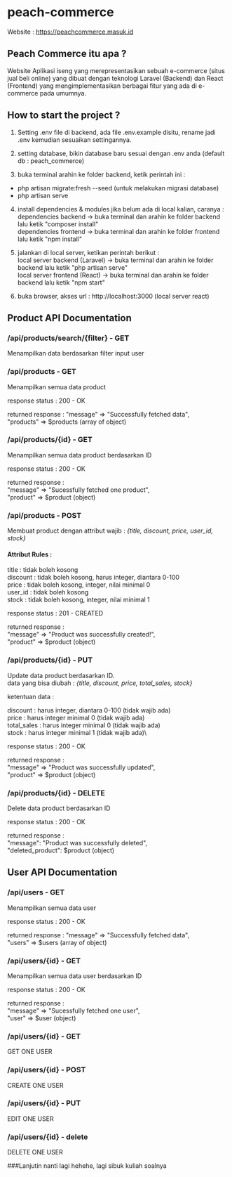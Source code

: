 # peach-commerce

Website : https://peachcommerce.masuk.id

## Peach Commerce itu apa ?
Website Aplikasi iseng yang merepresentasikan sebuah e-commerce (situs jual beli online) yang dibuat dengan teknologi Laravel (Backend) dan React (Frontend) yang mengimplementasikan berbagai fitur yang ada di e-commerce pada umumnya.

## How to start the project ?
1. Setting .env file di backend, ada file .env.example disitu, rename jadi .env kemudian sesuaikan settingannya.

2. setting database, bikin database baru sesuai dengan .env anda (default db : peach_commerce)

3. buka terminal arahin ke folder backend, ketik perintah ini :
- php artisan migrate:fresh --seed (untuk melakukan migrasi database)
- php artisan serve

4. install dependencies & modules jika belum ada di local kalian, caranya : \
dependencies backend -> buka terminal dan arahin ke folder backend lalu ketik "composer install"\
dependencies frontend -> buka terminal dan arahin ke folder frontend lalu ketik "npm install"

5. jalankan di local server, ketikan perintah berikut :\
local server backend (Laravel) -> buka terminal dan arahin ke folder backend lalu ketik "php artisan serve"\
local server frontend (React) -> buka terminal dan arahin ke folder backend lalu ketik "npm start"

6. buka browser, akses url : http://localhost:3000 (local server react)

## Product API Documentation

### /api/products/search/{filter} - GET
Menampilkan data berdasarkan filter input user

### /api/products - GET
Menampilkan semua data product

response status : 200 - OK

returned response : 
"message" => "Successfully fetched data",\
"products" => $products (array of object)

### /api/products/{id} - GET
Menampilkan semua data product berdasarkan ID

response status : 200 - OK

returned response :\
"message" => "Sucessfully fetched one product",\
"product" => $product (object)

### /api/products - POST
Membuat product dengan attribut wajib : *{title, discount, price, user_id, stock}*

#### Attribut Rules : 
title : tidak boleh kosong\
discount : tidak boleh kosong, harus integer, diantara 0-100\
price : tidak boleh kosong, integer, nilai minimal 0\
user_id : tidak boleh kosong\
stock : tidak boleh kosong, integer, nilai minimal 1

response status : 201 - CREATED

returned response :\
"message" => "Product was successfully created!",\
"product" => $product (object)

### /api/products/{id} - PUT
Update data product berdasarkan ID.\
data yang bisa diubah : *{title, discount, price, total_sales, stock}*

ketentuan data :

discount : harus integer, diantara 0-100 (tidak wajib ada)\
price : harus integer minimal 0          (tidak wajib ada)\
total_sales : harus integer minimal 0    (tidak wajib ada)\
stock : harus integer minimal 1          (tidak wajib ada)\

response status : 200 - OK

returned response :\
"message" => "Product was successfully updated",\
"product" => $product (object)

### /api/products/{id} - DELETE
Delete data product berdasarkan ID

response status : 200 - OK

returned response :\
"message": "Product was successfully deleted",\
"deleted_product": $product (object)

## User API Documentation

### /api/users - GET
Menampilkan semua data user

response status : 200 - OK

returned response : 
"message" => "Successfully fetched data",\
"users" => $users (array of object)

### /api/users/{id} - GET
Menampilkan semua data user berdasarkan ID

response status : 200 - OK

returned response :\
"message" => "Sucessfully fetched one user",\
"user" => $user (object)

### /api/users/{id} - GET
GET ONE USER

### /api/users/{id} - POST
CREATE ONE USER

### /api/users/{id} - PUT
EDIT ONE USER

### /api/users/{id} - delete
DELETE ONE USER

###Lanjutin nanti lagi hehehe, lagi sibuk kuliah soalnya
